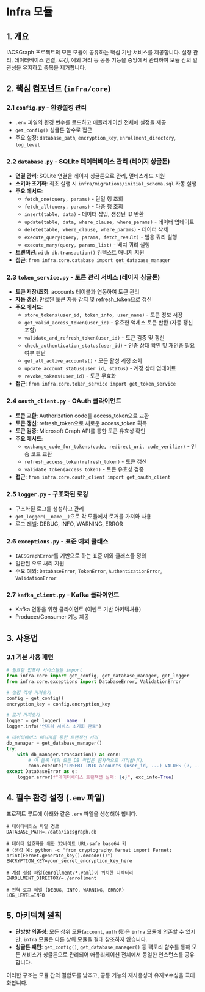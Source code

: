 # Infra 모듈

## 1. 개요

IACSGraph 프로젝트의 모든 모듈이 공유하는 핵심 기반 서비스를 제공합니다. 설정 관리, 데이터베이스 연결, 로깅, 예외 처리 등 공통 기능을 중앙에서 관리하여 모듈 간의 일관성을 유지하고 중복을 제거합니다.

## 2. 핵심 컴포넌트 (`infra/core`)

### 2.1 **`config.py`** - 환경설정 관리
- `.env` 파일의 환경 변수를 로드하고 애플리케이션 전체에 설정을 제공
- `get_config()` 싱글톤 함수로 접근
- 주요 설정: `database_path`, `encryption_key`, `enrollment_directory`, `log_level`

### 2.2 **`database.py`** - SQLite 데이터베이스 관리 (레이지 싱글톤)
- **연결 관리**: SQLite 연결을 레이지 싱글톤으로 관리, 멀티스레드 지원
- **스키마 초기화**: 최초 실행 시 `infra/migrations/initial_schema.sql` 자동 실행
- **주요 메서드**:
  - `fetch_one(query, params)` - 단일 행 조회
  - `fetch_all(query, params)` - 다중 행 조회
  - `insert(table, data)` - 데이터 삽입, 생성된 ID 반환
  - `update(table, data, where_clause, where_params)` - 데이터 업데이트
  - `delete(table, where_clause, where_params)` - 데이터 삭제
  - `execute_query(query, params, fetch_result)` - 범용 쿼리 실행
  - `execute_many(query, params_list)` - 배치 쿼리 실행
- **트랜잭션**: `with db.transaction()` 컨텍스트 매니저 지원
- **접근**: `from infra.core.database import get_database_manager`

### 2.3 **`token_service.py`** - 토큰 관리 서비스 (레이지 싱글톤)
- **토큰 저장/조회**: accounts 테이블과 연동하여 토큰 관리
- **자동 갱신**: 만료된 토큰 자동 감지 및 refresh_token으로 갱신
- **주요 메서드**:
  - `store_tokens(user_id, token_info, user_name)` - 토큰 정보 저장
  - `get_valid_access_token(user_id)` - 유효한 액세스 토큰 반환 (자동 갱신 포함)
  - `validate_and_refresh_token(user_id)` - 토큰 검증 및 갱신
  - `check_authentication_status(user_id)` - 인증 상태 확인 및 재인증 필요 여부 판단
  - `get_all_active_accounts()` - 모든 활성 계정 조회
  - `update_account_status(user_id, status)` - 계정 상태 업데이트
  - `revoke_tokens(user_id)` - 토큰 무효화
- **접근**: `from infra.core.token_service import get_token_service`

### 2.4 **`oauth_client.py`** - OAuth 클라이언트
- **토큰 교환**: Authorization code를 access_token으로 교환
- **토큰 갱신**: refresh_token으로 새로운 access_token 획득
- **토큰 검증**: Microsoft Graph API를 통한 토큰 유효성 확인
- **주요 메서드**:
  - `exchange_code_for_tokens(code, redirect_uri, code_verifier)` - 인증 코드 교환
  - `refresh_access_token(refresh_token)` - 토큰 갱신
  - `validate_token(access_token)` - 토큰 유효성 검증
- **접근**: `from infra.core.oauth_client import get_oauth_client`

### 2.5 **`logger.py`** - 구조화된 로깅
- 구조화된 로그를 생성하고 관리
- `get_logger(__name__)`으로 각 모듈에서 로거를 가져와 사용
- 로그 레벨: DEBUG, INFO, WARNING, ERROR

### 2.6 **`exceptions.py`** - 표준 예외 클래스
- `IACSGraphError`를 기반으로 하는 표준 예외 클래스들 정의
- 일관된 오류 처리 지원
- 주요 예외: `DatabaseError`, `TokenError`, `AuthenticationError`, `ValidationError`

### 2.7 **`kafka_client.py`** - Kafka 클라이언트
- Kafka 연동을 위한 클라이언트 (이벤트 기반 아키텍처용)
- Producer/Consumer 기능 제공

## 3. 사용법

### 3.1 기본 사용 패턴

```python
# 필요한 인프라 서비스들을 import
from infra.core import get_config, get_database_manager, get_logger
from infra.core.exceptions import DatabaseError, ValidationError

# 설정 객체 가져오기
config = get_config()
encryption_key = config.encryption_key

# 로거 가져오기
logger = get_logger(__name__)
logger.info("인프라 서비스 초기화 완료")

# 데이터베이스 매니저를 통한 트랜잭션 처리
db_manager = get_database_manager()
try:
    with db_manager.transaction() as conn:
        # 이 블록 내의 모든 DB 작업은 원자적으로 처리됩니다.
        conn.execute("INSERT INTO accounts (user_id, ...) VALUES (?, ...)", ("test_user", ...))
except DatabaseError as e:
    logger.error(f"데이터베이스 트랜잭션 실패: {e}", exc_info=True)

```

## 4. 필수 환경 설정 (`.env` 파일)

프로젝트 루트에 아래와 같은 `.env` 파일을 생성해야 합니다.

```env
# 데이터베이스 파일 경로
DATABASE_PATH=./data/iacsgraph.db

# 데이터 암호화를 위한 32바이트 URL-safe base64 키
# (생성 예: python -c "from cryptography.fernet import Fernet; print(Fernet.generate_key().decode())")
ENCRYPTION_KEY=your_secret_encryption_key_here

# 계정 설정 파일(enrollment/*.yaml)이 위치한 디렉터리
ENROLLMENT_DIRECTORY=./enrollment

# 전역 로그 레벨 (DEBUG, INFO, WARNING, ERROR)
LOG_LEVEL=INFO
```

## 5. 아키텍처 원칙

- **단방향 의존성**: 모든 상위 모듈(`account`, `auth` 등)은 `infra` 모듈에 의존할 수 있지만, `infra` 모듈은 다른 상위 모듈을 절대 참조하지 않습니다.
- **싱글톤 패턴**: `get_config()`, `get_database_manager()` 등 팩토리 함수를 통해 모든 서비스가 싱글톤으로 관리되어 애플리케이션 전체에서 동일한 인스턴스를 공유합니다.

이러한 구조는 모듈 간의 결합도를 낮추고, 공통 기능의 재사용성과 유지보수성을 극대화합니다.
